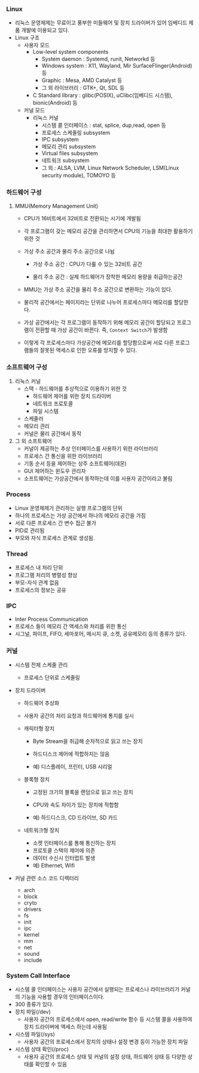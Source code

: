 ### Linux

- 리눅스 운영체제는 무료이고 풍부한 미들웨어 및 장치 드라이버가 있어 임베디드 제품 개발에 이용되고 있다.
- Linux 구조
  - 사용자 모드
    - Low-level system components
      - System daemon : Systemd, runit, Networkd 등
      - Windows system : X11, Wayland, Mir SurfaceFlinger(Android) 등
      - Graphic : Mesa, AMD Catalyst 등
      - 그 외 라이브러리 : GTK+, Qt, SDL 등
    - C Standard library : glibc(POSIX), uClibc(임베디드 시스템), bionic(Android) 등
  - 커널 모드
    - 리눅스 커널
      - 시스템 콜 인터페이스 : stat, splice, dup,read, open 등
      - 프로세스 스케줄링 subsystem
      - IPC subsystem
      - 메모리 관리 subsystem
      - Virtual files subsystem
      - 네트워크 subsystem
      - 그 외 : ALSA, LVM, Linux Network Scheduler, LSM(Linux security module), TOMOYO 등



### 하드웨어 구성

1. MMU(Memory Management Unit)

   - CPU가 16비트에서 32비트로 전환되는 시기에 개발됨

   - 각 프로그램이 갖는 메모리 공간을 관리하면서 CPU의 기능을 최대한 활용하기 위한 것

   - 가상 주소 공간과 물리 주소 공간으로 나뉨

     - 가상 주소 공간 : CPU가 다룰 수 있는 32비트 공간

     - 물리 주소 공간 : 실제 하드웨어가 장착한 메모리 용량을 취급하는공간

   - MMU는 가상 주소 공간을 물리 주소 공간으로 변환하는 기능이 있다.

   - 물리적 공간에서는 페이지라는 단위로 나누어 프로세스마다 메모리를 할당한다.

   - 가상 공간에서는 각 프로그램이 동작하기 위해 메모리 공간이 할당되고 프로그램이 전환할 때 가상 공간이 바뀐다. 즉, `Context Switch`가 발생함

   - 이렇게 각 프로세스마다 가상공간에 메모리를 할당함으로써 서로 다른 프로그램들의 잘못된 액세스로 인한 오류를 방지할 수 있다.



### 소프트웨어 구성

1. 리눅스 커널
   - 스택 - 하드웨어를 추상적으로 이용하기 위한 것
     - 하드웨어 제어를 위한 장치 드라이버
     - 네트워크 프로토콜
     - 파일 시스템
   - 스케줄러
   - 메모리 관리
   - 커널은 물리 공간에서 동작
2. 그 외 소프트웨어
   - 커널이 제공하는 추상 인터페이스를 사용하기 위한 라이브러리
   - 프로세스 간 통신을 위한 라이브러리
   - 기동 순서 등을 제어하는 상주 소프트웨어(데몬)
   - GUI 제어하는 윈도우 관리자
   - 소프트웨어는 가상공간에서 동작하는데 이를 사용자 공간이라고 불림



### Process

- Linux 운영체제가 관리하는 실행 프로그램의 단위
- 하나의 프로세스는 가상 공간에서 하나의 메모리 공간을 가짐
- 서로 다른 프로세스 간 변수 접근 불가
- PID로 관리됨
- 부모와 자식 프로세스 관계로 생성됨.



### Thread

- 프로세스 내 처리 단위
- 프로그램 처리의 병렬성 향상
- 부모-자식 관계 없음
- 프로세스의 정보는 공유



### IPC

- Inter Process Communication
- 프로세스 들이 메모리 간 액세스와 처리를 위한 통신
- 시그널, 파이프, FIFO, 세마포어, 메시지 큐, 소켓, 공유메모리 등의 종류가 있다.



### 커널

- 시스템 전체 스케줄 관리

  - 프로세스 단위로 스케줄링

- 장치 드라이버

  - 하드웨어 추상화

  - 사용자 공간의 처리 요청과 하드웨어에 통지를 실시

  - 캐릭터형 장치

    - Byte Stream을 취급해 순차적으로 읽고 쓰는 장치
    - 하드디스크 제어에 적합하지는 않음

    - 예) 디스플레이, 프린터, USB 시리얼

  - 블록형 장치

    - 고정된 크기의 블록을 랜덤으로 읽고 쓰는 장치
    - CPU와 속도 차이가 있는 장치에 적합함

    - 예) 하드디스크, CD 드라이브, SD 카드

  - 네트워크형 장치

    - 소켓 인터페이스를 통해 통신하는 장치
    - 프로토콜 스택의 제어에 의존
    - 데이터 수신시 인터럽트 발생
    - 예) Ethernet, Wifi

- 커널 관련 소스 코드 디렉터리

  - arch
  - block
  - cryto
  - drivers
  - fs
  - init
  - ipc
  - kernel
  - mm
  - net
  - sound
  - include



### System Call Interface

-  시스템 콜 인터페이스는 사용자 공간에서 실행되는 프로세스나 라이브러리가 커널의 기능을 사용할 경우의 인터페이스이다.
- 300 종류가 있다.
- 장치 파일(/dev)
  - 사용자 공간의 프로세스에서 open, read/write 함수 등 시스템 콜을 사용하여 장치 드라이버에 액세스 하는데 사용됨
- 시스템 파일(/sys)
  - 사용자 공간의 프로세스에서 장치의 상태나 설정 변경 등이 가능한 장치 파일
- 시스템 상태 확인(/proc)
  - 사용자 공간의 프로세스 상태 및 커널의 설정 상태, 하드웨어 상태 등 다양한 상태를 확인할 수 있음


